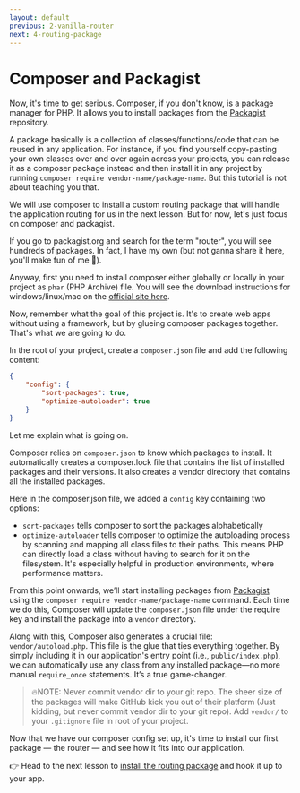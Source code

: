 ```yaml
---
layout: default
previous: 2-vanilla-router
next: 4-routing-package
---
```


# Composer and Packagist

Now, it's time to get serious. Composer, if you don't know, is a package manager for PHP. It allows you to install packages from the [Packagist](https://packagist.org/) repository.

A package basically is a collection of classes/functions/code that can be reused in any application. For instance, if you find yourself copy-pasting your own classes over and over again across your projects, you can release it as a composer package instead and then install it in any project by running `composer require vendor-name/package-name`. But this tutorial is not about teaching you that.

We will use composer to install a custom routing package that will handle the application routing for us in the next lesson. But for now, let's just focus on composer and packagist.

If you go to packagist.org and search for the term "router", you will see hundreds of packages. In fact, I have my own (but not ganna share it here, you'll make fun of me 🥲).

Anyway, first you need to install composer either globally or locally in your project as `phar` (PHP Archive) file.
You will see the download instructions for windows/linux/mac on the [official site here](https://getcomposer.org/download/).

Now, remember what the goal of this project is. It's to create web apps without using a framework, but by glueing composer packages together. That's what we are going to do.

In the root of your project, create a `composer.json` file and add the following content:

```json
{
    "config": {
        "sort-packages": true,
        "optimize-autoloader": true
    }
}
```

Let me explain what is going on.

Composer relies on `composer.json` to know which packages to install. It automatically creates a composer.lock file that contains the list of installed packages and their versions. It also creates a vendor directory that contains all the installed packages.

Here in the composer.json file, we added a `config` key containing two options:

- `sort-packages` tells composer to sort the packages alphabetically
- `optimize-autoloader` tells composer to optimize the autoloading process by scanning and mapping all class files to their paths. This means PHP can directly load a class without having to search for it on the filesystem. It's especially helpful in production environments, where performance matters.

From this point onwards, we’ll start installing packages from [Packagist](https://packagist.org/) using the `composer require vendor-name/package-name` command. Each time we do this, Composer will update the `composer.json` file under the require key and install the package into a `vendor` directory.

Along with this, Composer also generates a crucial file: `vendor/autoload.php`. This file is the glue that ties everything together. By simply including it in our application's entry point (i.e., `public/index.php`), we can automatically use any class from any installed package—no more manual `require_once` statements. It’s a true game-changer.

> 🔥NOTE: Never commit vendor dir to your git repo. The sheer size of the packages will make GitHub kick you out of their platform (Just kidding, but never commit vendor dir to your git repo). Add `vendor/` to your `.gitignore` file in root of your project.

Now that we have our composer config set up, it's time to install our first package — the router — and see how it fits into our application.

👉 Head to the next lesson to [install the routing package](./4-routing-package.md) and hook it up to your app.
